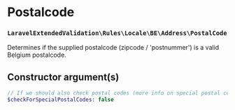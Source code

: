 # Postalcode
### `LaravelExtendedValidation\Rules\Locale\BE\Address\PostalCode`

Determines if the supplied postalcode (zipcode / 'postnummer') is a valid Belgium postalcode.

## Constructor argument(s)

```php
// If we should also check postal codes (more info on special postal codes: https://www.bpost2.be/zipcodes/files/zipcodes_prov_nl_new.pdf) 
$checkForSpecialPostalCodes: false
```